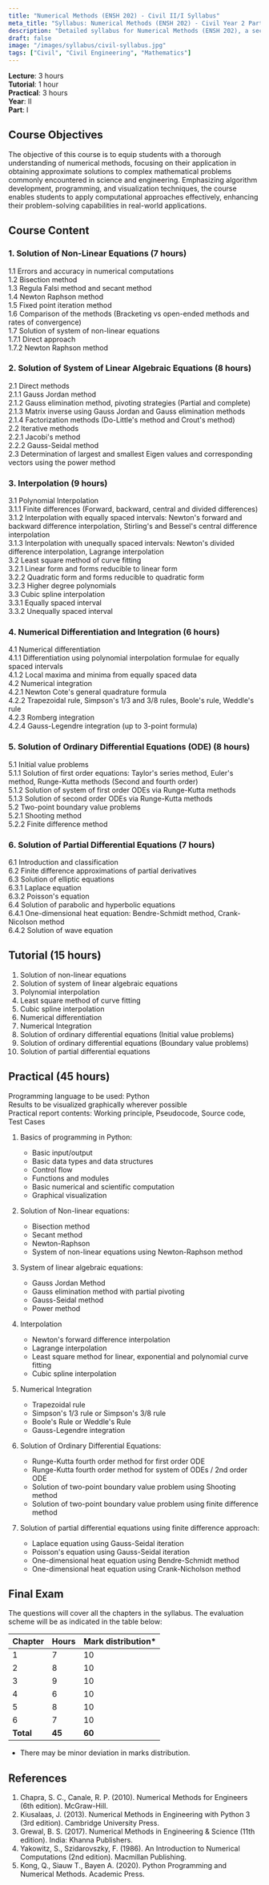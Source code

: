 ```yaml
---
title: "Numerical Methods (ENSH 202) - Civil II/I Syllabus"
meta_title: "Syllabus: Numerical Methods (ENSH 202) - Civil Year 2 Part 1 | IOE Notes"
description: "Detailed syllabus for Numerical Methods (ENSH 202), a second year, first part subject in the IOE Civil Engineering program."
draft: false
image: "/images/syllabus/civil-syllabus.jpg"
tags: ["Civil", "Civil Engineering", "Mathematics"]
---
```


**Lecture**: 3 hours  
**Tutorial**: 1 hour  
**Practical**: 3 hours  
**Year**: II  
**Part**: I

## Course Objectives

The objective of this course is to equip students with a thorough understanding of numerical methods, focusing on their application in obtaining approximate solutions to complex mathematical problems commonly encountered in science and engineering. Emphasizing algorithm development, programming, and visualization techniques, the course enables students to apply computational approaches effectively, enhancing their problem-solving capabilities in real-world applications.

## Course Content

### 1. Solution of Non-Linear Equations (7 hours)
1.1 Errors and accuracy in numerical computations  
1.2 Bisection method  
1.3 Regula Falsi method and secant method  
1.4 Newton Raphson method  
1.5 Fixed point iteration method  
1.6 Comparison of the methods (Bracketing vs open-ended methods and rates of convergence)  
1.7 Solution of system of non-linear equations  
1.7.1 Direct approach  
1.7.2 Newton Raphson method

### 2. Solution of System of Linear Algebraic Equations (8 hours)
2.1 Direct methods  
2.1.1 Gauss Jordan method  
2.1.2 Gauss elimination method, pivoting strategies (Partial and complete)  
2.1.3 Matrix inverse using Gauss Jordan and Gauss elimination methods  
2.1.4 Factorization methods (Do-Little's method and Crout's method)  
2.2 Iterative methods  
2.2.1 Jacobi's method  
2.2.2 Gauss-Seidal method  
2.3 Determination of largest and smallest Eigen values and corresponding vectors using the power method

### 3. Interpolation (9 hours)
3.1 Polynomial Interpolation  
3.1.1 Finite differences (Forward, backward, central and divided differences)  
3.1.2 Interpolation with equally spaced intervals: Newton's forward and backward difference interpolation, Stirling's and Bessel's central difference interpolation  
3.1.3 Interpolation with unequally spaced intervals: Newton's divided difference interpolation, Lagrange interpolation  
3.2 Least square method of curve fitting  
3.2.1 Linear form and forms reducible to linear form  
3.2.2 Quadratic form and forms reducible to quadratic form  
3.2.3 Higher degree polynomials  
3.3 Cubic spline interpolation  
3.3.1 Equally spaced interval  
3.3.2 Unequally spaced interval

### 4. Numerical Differentiation and Integration (6 hours)
4.1 Numerical differentiation  
4.1.1 Differentiation using polynomial interpolation formulae for equally spaced intervals  
4.1.2 Local maxima and minima from equally spaced data  
4.2 Numerical integration  
4.2.1 Newton Cote's general quadrature formula  
4.2.2 Trapezoidal rule, Simpson's 1/3 and 3/8 rules, Boole's rule, Weddle's rule  
4.2.3 Romberg integration  
4.2.4 Gauss-Legendre integration (up to 3-point formula)

### 5. Solution of Ordinary Differential Equations (ODE) (8 hours)
5.1 Initial value problems  
5.1.1 Solution of first order equations: Taylor's series method, Euler's method, Runge-Kutta methods (Second and fourth order)  
5.1.2 Solution of system of first order ODEs via Runge-Kutta methods  
5.1.3 Solution of second order ODEs via Runge-Kutta methods  
5.2 Two-point boundary value problems  
5.2.1 Shooting method  
5.2.2 Finite difference method

### 6. Solution of Partial Differential Equations (7 hours)
6.1 Introduction and classification  
6.2 Finite difference approximations of partial derivatives  
6.3 Solution of elliptic equations  
6.3.1 Laplace equation  
6.3.2 Poisson's equation  
6.4 Solution of parabolic and hyperbolic equations  
6.4.1 One-dimensional heat equation: Bendre-Schmidt method, Crank-Nicolson method  
6.4.2 Solution of wave equation

## Tutorial (15 hours)
1. Solution of non-linear equations  
2. Solution of system of linear algebraic equations  
3. Polynomial interpolation  
4. Least square method of curve fitting  
5. Cubic spline interpolation  
6. Numerical differentiation  
7. Numerical Integration  
8. Solution of ordinary differential equations (Initial value problems)  
9. Solution of ordinary differential equations (Boundary value problems)  
10. Solution of partial differential equations

## Practical (45 hours)
Programming language to be used: Python  
Results to be visualized graphically wherever possible  
Practical report contents: Working principle, Pseudocode, Source code, Test Cases

1. Basics of programming in Python:
   - Basic input/output
   - Basic data types and data structures
   - Control flow
   - Functions and modules
   - Basic numerical and scientific computation
   - Graphical visualization

2. Solution of Non-linear equations:
   - Bisection method
   - Secant method
   - Newton-Raphson
   - System of non-linear equations using Newton-Raphson method

3. System of linear algebraic equations:
   - Gauss Jordan Method
   - Gauss elimination method with partial pivoting
   - Gauss-Seidal method
   - Power method

4. Interpolation
   - Newton's forward difference interpolation
   - Lagrange interpolation
   - Least square method for linear, exponential and polynomial curve fitting
   - Cubic spline interpolation

5. Numerical Integration
   - Trapezoidal rule
   - Simpson's 1/3 rule or Simpson's 3/8 rule
   - Boole's Rule or Weddle's Rule
   - Gauss-Legendre integration

6. Solution of Ordinary Differential Equations:
   - Runge-Kutta fourth order method for first order ODE
   - Runge-Kutta fourth order method for system of ODEs / 2nd order ODE
   - Solution of two-point boundary value problem using Shooting method
   - Solution of two-point boundary value problem using finite difference method

7. Solution of partial differential equations using finite difference approach:
   - Laplace equation using Gauss-Seidal iteration
   - Poisson's equation using Gauss-Seidal iteration
   - One-dimensional heat equation using Bendre-Schmidt method
   - One-dimensional heat equation using Crank-Nicholson method

## Final Exam
The questions will cover all the chapters in the syllabus. The evaluation scheme will be as indicated in the table below:

| Chapter | Hours | Mark distribution* |
|---------|-------|-------------------|
| 1 | 7 | 10 |
| 2 | 8 | 10 |
| 3 | 9 | 10 |
| 4 | 6 | 10 |
| 5 | 8 | 10 |
| 6 | 7 | 10 |
| **Total** | **45** | **60** |

* There may be minor deviation in marks distribution.

## References
1. Chapra, S. C., Canale, R. P. (2010). Numerical Methods for Engineers (6th edition). McGraw-Hill.
2. Kiusalaas, J. (2013). Numerical Methods in Engineering with Python 3 (3rd edition). Cambridge University Press.
3. Grewal, B. S. (2017). Numerical Methods in Engineering & Science (11th edition). India: Khanna Publishers.
4. Yakowitz, S., Szidarovszky, F. (1986). An Introduction to Numerical Computations (2nd edition). Macmillan Publishing.
5. Kong, Q., Siauw T., Bayen A. (2020). Python Programming and Numerical Methods. Academic Press.